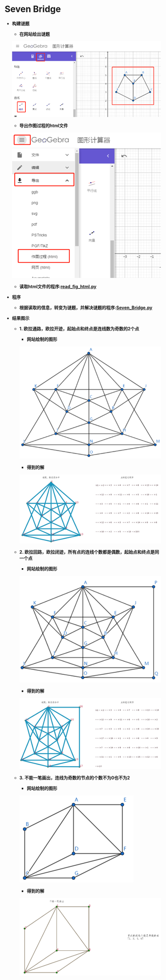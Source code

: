 # Seven Bridge


* **构建谜题**

   + **在网站绘出谜题**
   
   ![image](https://github.com/Anfany/Funny-Math-Problem-by-Python3/blob/master/Seven%20Bridge/fig.png)
   
   + **导出作图过程的html文件**
   
   ![image](https://github.com/Anfany/Funny-Math-Problem-by-Python3/blob/master/Seven%20Bridge/fig_progress.png)
      
   + **读取html文件的程序:[read_fig_html.py](https://github.com/Anfany/Funny-Math-Problem-by-Python3/blob/master/Seven%20Bridge/read_fig_html.py)**

* **程序**

   * **根据读取的信息，转变为谜题，并解决谜题的程序:[Seven_Bridge.py](https://github.com/Anfany/Funny-Math-Problem-by-Python3/blob/master/Seven%20Bridge/Seven_Bridge.py)**


* **结果图示**

  + **1. 欧拉通路，欧拉开迹，起始点和终点是连线数为奇数的2个点**
  
       + **网站绘制的图形**
     
       ![image](https://github.com/Anfany/Funny-Math-Problem-by-Python3/blob/master/Seven%20Bridge/y2.png)
     
       + **得到的解**
     
       ![image](https://github.com/Anfany/Funny-Math-Problem-by-Python3/blob/master/Seven%20Bridge/2.png)
  
  + **2. 欧拉回路，欧拉闭迹，所有点的连线个数都是偶数，起始点和终点是同一个点**
  
       + **网站绘制的图形**
     
       ![image](https://github.com/Anfany/Funny-Math-Problem-by-Python3/blob/master/Seven%20Bridge/y1.png)
     
       + **得到的解**
      
      ![image](https://github.com/Anfany/Funny-Math-Problem-by-Python3/blob/master/Seven%20Bridge/1.png)
  
  
  + **3. 不能一笔画出，连线为奇数的节点的个数不为0也不为2**
  
       + **网站绘制的图形**
     
       ![image](https://github.com/Anfany/Funny-Math-Problem-by-Python3/blob/master/Seven%20Bridge/0.png)
     
       + **得到的解**
      
      ![image](https://github.com/Anfany/Funny-Math-Problem-by-Python3/blob/master/Seven%20Bridge/00.png)
  
  
  
  
  
